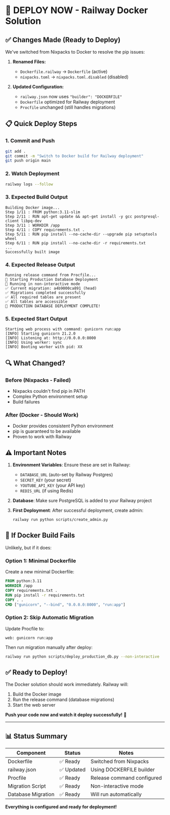 # 🚀 DEPLOY NOW - Railway Docker Solution

## ✅ Changes Made (Ready to Deploy)

We've switched from Nixpacks to Docker to resolve the pip issues:

1. **Renamed Files:**
   - `Dockerfile.railway` → `Dockerfile` (active)
   - `nixpacks.toml` → `nixpacks.toml.disabled` (disabled)

2. **Updated Configuration:**
   - `railway.json` now uses `"builder": "DOCKERFILE"`
   - `Dockerfile` optimized for Railway deployment
   - `Procfile` unchanged (still handles migrations)

## 📋 Quick Deploy Steps

### 1. Commit and Push
```bash
git add .
git commit -m "Switch to Docker build for Railway deployment"
git push origin main
```

### 2. Watch Deployment
```bash
railway logs --follow
```

### 3. Expected Build Output
```
Building Docker image...
Step 1/11 : FROM python:3.11-slim
Step 2/11 : RUN apt-get update && apt-get install -y gcc postgresql-client libpq-dev
Step 3/11 : WORKDIR /app
Step 4/11 : COPY requirements.txt .
Step 5/11 : RUN pip install --no-cache-dir --upgrade pip setuptools wheel
Step 6/11 : RUN pip install --no-cache-dir -r requirements.txt
...
Successfully built image
```

### 4. Expected Release Output
```
Running release command from Procfile...
🚀 Starting Production Database Deployment
🤖 Running in non-interactive mode
✅ Current migration: a4b9000ca891 (head)
✅ Migrations completed successfully
✅ All required tables are present
✅ All tables are accessible
🎉 PRODUCTION DATABASE DEPLOYMENT COMPLETE!
```

### 5. Expected Start Output
```
Starting web process with command: gunicorn run:app
[INFO] Starting gunicorn 21.2.0
[INFO] Listening at: http://0.0.0.0:8000
[INFO] Using worker: sync
[INFO] Booting worker with pid: XX
```

## 🔍 What Changed?

### Before (Nixpacks - Failed)
- Nixpacks couldn't find pip in PATH
- Complex Python environment setup
- Build failures

### After (Docker - Should Work)
- Docker provides consistent Python environment
- pip is guaranteed to be available
- Proven to work with Railway

## ⚠️ Important Notes

1. **Environment Variables**: Ensure these are set in Railway:
   - `DATABASE_URL` (auto-set by Railway Postgres)
   - `SECRET_KEY` (your secret)
   - `YOUTUBE_API_KEY` (your API key)
   - `REDIS_URL` (if using Redis)

2. **Database**: Make sure PostgreSQL is added to your Railway project

3. **First Deployment**: After successful deployment, create admin:
   ```bash
   railway run python scripts/create_admin.py
   ```

## 🚨 If Docker Build Fails

Unlikely, but if it does:

### Option 1: Minimal Dockerfile
Create a new minimal Dockerfile:
```dockerfile
FROM python:3.11
WORKDIR /app
COPY requirements.txt .
RUN pip install -r requirements.txt
COPY . .
CMD ["gunicorn", "--bind", "0.0.0.0:8000", "run:app"]
```

### Option 2: Skip Automatic Migration
Update Procfile to:
```
web: gunicorn run:app
```
Then run migration manually after deploy:
```bash
railway run python scripts/deploy_production_db.py --non-interactive
```

## ✅ Ready to Deploy!

The Docker solution should work immediately. Railway will:
1. Build the Docker image
2. Run the release command (database migrations)
3. Start the web server

**Push your code now and watch it deploy successfully!** 🎉

---

## 📊 Status Summary

| Component | Status | Notes |
|-----------|--------|-------|
| Dockerfile | ✅ Ready | Switched from Nixpacks |
| railway.json | ✅ Updated | Using DOCKERFILE builder |
| Procfile | ✅ Ready | Release command configured |
| Migration Script | ✅ Ready | Non-interactive mode |
| Database Migration | ✅ Ready | Will run automatically |

**Everything is configured and ready for deployment!**